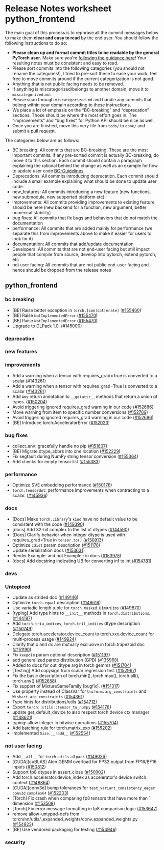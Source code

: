 
# Release Notes worksheet python_frontend

The main goal of this process is to rephrase all the commit messages below to make them **clear and easy to read** by the end user. You should follow the following instructions to do so:

* **Please clean up and format commit titles to be readable by the general PyTorch user.** Make sure you're [following the guidance here](https://docs.google.com/document/d/14OmgGBr1w6gl1VO47GGGdwrIaUNr92DFhQbY_NEk8mQ/edit)! Your resulting notes must be consistent and easy to read.
* Please sort commits into the following categories (you should not rename the categories!), I tried to pre-sort these to ease your work, feel free to move commits around if the current categorization is not good.
* Anything that is not public facing needs to be removed.
* If anything is miscategorized/belongs to another domain, move it to `miscategorized.md`.
* Please scan through `miscategorized.md` and handle any commits that belong within your domain according to these instructions.
* We place a lot of emphasis on the “BC-breaking” and “deprecation” sections. Those should be where the most effort goes in. The “improvements” and “bug fixes” for Python API should be nice as well.
* Once you are finished, move this very file from `todo/` to `done/` and submit a pull request.

The categories below are as follows:

* BC breaking: All commits that are BC-breaking. These are the most important commits. If any pre-sorted commit is actually BC-breaking, do move it to this section. Each commit should contain a paragraph explaining the rational behind the change as well as an example for how to update user code [BC-Guidelines](https://docs.google.com/document/d/14OmgGBr1w6gl1VO47GGGdwrIaUNr92DFhQbY_NEk8mQ/edit#heading=h.a9htwgvvec1m).
* Deprecations: All commits introducing deprecation. Each commit should include a small example explaining what should be done to update user code.
* new_features: All commits introducing a new feature (new functions, new submodule, new supported platform etc)
* improvements: All commits providing improvements to existing feature should be here (new backend for a function, new argument, better numerical stability)
* bug fixes: All commits that fix bugs and behaviors that do not match the documentation
* performance: All commits that are added mainly for performance (we separate this from improvements above to make it easier for users to look for it)
* documentation: All commits that add/update documentation
* Developers: All commits that are not end-user facing but still impact people that compile from source, develop into pytorch, extend pytorch, etc
* not user facing: All commits that are not public end-user facing and hence should be dropped from the release notes

## python_frontend
### bc breaking
- [BE] Raise better exception in `torch.[con]cat[enate]` ([#155460](https://github.com/pytorch/pytorch/pull/155460))
- [BE] Raise `NotImplementedError` ([#155470](https://github.com/pytorch/pytorch/pull/155470))
- [BE] Raise `NotImplementedError` ([#155470](https://github.com/pytorch/pytorch/pull/155470))
- Upgrade to DLPack 1.0. ([#145000](https://github.com/pytorch/pytorch/pull/145000))
### deprecation
### new features
### improvements
- Add a warning when a tensor with requires_grad=True is converted to a scalar ([#143261](https://github.com/pytorch/pytorch/pull/143261))
- Add a warning when a tensor with requires_grad=True is converted to a scalar ([#143261](https://github.com/pytorch/pytorch/pull/143261))
- Add `Any` return annotation to `__getattr__` methods that return a union of types. ([#150204](https://github.com/pytorch/pytorch/pull/150204))
- Avoid triggering ignored requires_grad warning in our code ([#152686](https://github.com/pytorch/pytorch/pull/152686))
- Move warning from item to specific number conversions ([#152709](https://github.com/pytorch/pytorch/pull/152709))
- Avoid triggering ignored requires_grad warning in our code ([#152686](https://github.com/pytorch/pytorch/pull/152686))
- [BE] Introduce torch.AcceleratorError ([#152023](https://github.com/pytorch/pytorch/pull/152023))
### bug fixes
- collect_env: gracefully handle no pip ([#151607](https://github.com/pytorch/pytorch/pull/151607))
- [BE] Migrate dtype_abbrs into one location ([#152229](https://github.com/pytorch/pytorch/pull/152229))
- Fix segfault during NumPy string tensor conversion ([#155364](https://github.com/pytorch/pytorch/pull/155364))
- Add checks for empty tensor list ([#155383](https://github.com/pytorch/pytorch/pull/155383))
### performance
- Optimize SVE embedding performance ([#150176](https://github.com/pytorch/pytorch/pull/150176))
- `torch.tensordot`: performance improvements when contracting to a scalar. ([#145936](https://github.com/pytorch/pytorch/pull/145936))
### docs
- [Docs] Make `torch.Library`'s `kind` have no default value to be consistent with the code ([#149390](https://github.com/pytorch/pytorch/pull/149390))
- [docs] Add 32-bit complex to the list of dtypes ([#144590](https://github.com/pytorch/pytorch/pull/144590))
- [Docs] Clarify behavior when integer dtype is used with requires_grad=True in `tensor.to()` ([#150913](https://github.com/pytorch/pytorch/pull/150913))
- Optimize `cdist` param description ([#151178](https://github.com/pytorch/pytorch/pull/151178))
- Update serialization docs ([#153631](https://github.com/pytorch/pytorch/pull/153631))
- Render Example: and not Example:: in docs ([#153978](https://github.com/pytorch/pytorch/pull/153978))
- [docs] Add docstring indicating UB for converting inf to int ([#154781](https://github.com/pytorch/pytorch/pull/154781))
### devs
### Untopiced
- Update as strided doc ([#149146](https://github.com/pytorch/pytorch/pull/149146))
- Optimize `torch.equal` description ([#149618](https://github.com/pytorch/pytorch/pull/149618))
- Use variadic length tuple for `torch.masked.DimOrDims` ([#149870](https://github.com/pytorch/pytorch/pull/149870))
- [typing] Add type hints to `__init__` methods in `torch.distributions`. ([#144197](https://github.com/pytorch/pytorch/pull/144197))
- Add `torch.triu_indices`, `torch.tril_indices` dtype description ([#150749](https://github.com/pytorch/pytorch/pull/150749))
- Delegate torch.accelerator.device_count to torch.xxx.device_count for multi-process usage ([#149924](https://github.com/pytorch/pytorch/pull/149924))
- Clarify that x and dx are mutually exclusive in torch.trapezoid doc ([#151190](https://github.com/pytorch/pytorch/pull/151190))
- Fix `keepdim` param optional description ([#151197](https://github.com/pytorch/pytorch/pull/151197))
- add generalized pareto distribution (GPD) ([#135968](https://github.com/pytorch/pytorch/pull/135968))
- Added to docs for out_dtype arg in torch gemms ([#151704](https://github.com/pytorch/pytorch/pull/151704))
- [Testing] Add copysign from scalar regression test ([#152997](https://github.com/pytorch/pytorch/pull/152997))
- Fix the basic description of torch.min(), torch.max(), torch.all(), torch.any() ([#152658](https://github.com/pytorch/pytorch/pull/152658))
- Fix support of MixtureSameFamily [bugfix]. ([#151317](https://github.com/pytorch/pytorch/pull/151317))
- Use property instead of ClassVar for `Uniform.arg_constraints` and `Wishart.arg_constraints` ([#154361](https://github.com/pytorch/pytorch/pull/154361))
- Type hints for distributions/utils ([#154712](https://github.com/pytorch/pytorch/pull/154712))
- Export `torch::utils::tensor_to_numpy` ([#154178](https://github.com/pytorch/pytorch/pull/154178))
- update get_default_device to also respect torch.device ctx manager ([#148621](https://github.com/pytorch/pytorch/pull/148621))
- typing: allow integer in bitwise operations ([#155704](https://github.com/pytorch/pytorch/pull/155704))
- Add batching rule for torch.matrix_exp ([#155202](https://github.com/pytorch/pytorch/pull/155202))
- Implemented `Size.__radd__` ([#152554](https://github.com/pytorch/pytorch/pull/152554))
### not user facing
- Add `__all__` for `torch.utils.dlpack` ([#149026](https://github.com/pytorch/pytorch/pull/149026))
- [CUDA][cuBLAS] Aten GEMM overload for FP32 output from FP16/BF16 inputs ([#150812](https://github.com/pytorch/pytorch/pull/150812))
- Support fp8 dtypes in assert_close ([#150002](https://github.com/pytorch/pytorch/pull/150002))
- Add torch.accelerator.device_index as accelerator's device switch context ([#148864](https://github.com/pytorch/pytorch/pull/148864))
- [CUDA][conv3d] bump tolerances for `test_variant_consistency_eager` `conv3d` `complex64` ([#152203](https://github.com/pytorch/pytorch/pull/152203))
- [Torch] Fix crash when comparing fp8 tensors that have more than 1 dimension ([#153508](https://github.com/pytorch/pytorch/pull/153508))
- [Torch] Fix error message formatting in fp8 comparison logic ([#153647](https://github.com/pytorch/pytorch/pull/153647))
- remove allow-untyped-defs from torch/nn/utils/_expanded_weights/conv_expanded_weights.py ([#154623](https://github.com/pytorch/pytorch/pull/154623))
- [BE] Use vendored packaging for testing ([#154946](https://github.com/pytorch/pytorch/pull/154946))
### security
